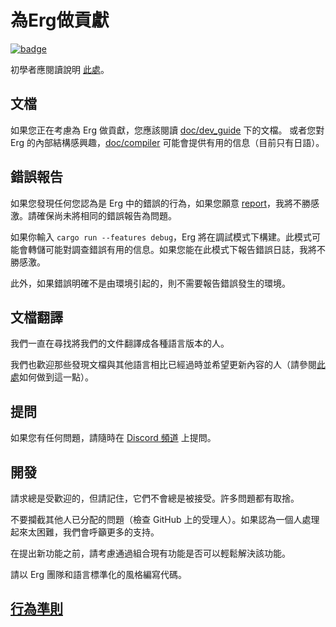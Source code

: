 # 為Erg做貢獻

[![badge](https://img.shields.io/endpoint.svg?url=https%3A%2F%2Fgezf7g7pd5.execute-api.ap-northeast-1.amazonaws.com%2Fdefault%2Fsource_up_to_date%3Fowner%3Derg-lang%26repos%3Derg%26ref%3Dmain%26path%3DCONTRIBUTING.md%26commit_hash%3Da86bd4cd1bef4035a1ad23676c8324ab74f7b674)
](https://gezf7g7pd5.execute-api.ap-northeast-1.amazonaws.com/default/source_up_to_date?owner=erg-lang&repos=erg&ref=main&path=CONTRIBUTING.md&commit_hash=a86bd4cd1bef4035a1ad23676c8324ab74f7b674)

初學者應閱讀說明 [此處](https://github.com/erg-lang/erg/issues/31#issuecomment-1217505198)。

## 文檔

如果您正在考慮為 Erg 做貢獻，您應該閱讀 [doc/dev_guide](./doc/EN/dev_guide/) 下的文檔。
或者您對 Erg 的內部結構感興趣，[doc/compiler](/doc/JA/compiler/) 可能會提供有用的信息（目前只有日語）。

## 錯誤報告

如果您發現任何您認為是 Erg 中的錯誤的行為，如果您願意 [report](https://github.com/erg-lang/erg/issues/new/choose)，我將不勝感激。請確保尚未將相同的錯誤報告為問題。

如果你輸入 `cargo run --features debug`，Erg 將在調試模式下構建。此模式可能會轉儲可能對調查錯誤有用的信息。如果您能在此模式下報告錯誤日誌，我將不勝感激。

此外，如果錯誤明確不是由環境引起的，則不需要報告錯誤發生的環境。

## 文檔翻譯

我們一直在尋找將我們的文件翻譯成各種語言版本的人。

我們也歡迎那些發現文檔與其他語言相比已經過時並希望更新內容的人（請參閱[此處](https://github.com/erg-lang/erg/issues/48#issuecomment-1218247362)如何做到這一點）。

## 提問

如果您有任何問題，請隨時在 [Discord 頻道](https://discord.gg/zfAAUbgGr4) 上提問。

## 開發

請求總是受歡迎的，但請記住，它們不會總是被接受。許多問題都有取捨。

不要攔截其他人已分配的問題（檢查 GitHub 上的受理人）。如果認為一個人處理起來太困難，我們會呼籲更多的支持。

在提出新功能之前，請考慮通過組合現有功能是否可以輕鬆解決該功能。

請以 Erg 團隊和語言標準化的風格編寫代碼。

## [行為準則](./CODE_OF_CONDUCT.md)
